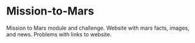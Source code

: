 # Mission-to-Mars

Mission to Mars module and challenge.
Website with mars facts, images, and news.
Problems with links to website.
